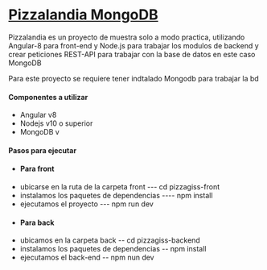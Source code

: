 <h1><a href="https://pizzalandia-mongodb-fron.herokuapp.com/">Pizzalandia MongoDB</a></h1>

<p>Pizzalandia es un proyecto de muestra solo a modo practica, utilizando Angular-8 para front-end 
y Node.js para trabajar los modulos de backend y crear peticiones REST-API para trabajar con la base de datos en este caso MongoDB</p>

<p>Para este proyecto se requiere tener indtalado Mongodb para trabajar la bd</p>

<h4>Componentes a utilizar</h4>
<ul>
    <li>Angular v8</li>
    <li>Nodejs v10 o superior</li>
    <li>MongoDB v</li>
</ul>

<h4>Pasos para ejecutar</h4>
<ul>
    <li><h4>Para front</h4></li>
    <li>ubicarse en la ruta de la carpeta front --- cd pizzagiss-front</li>
    <li> instalamos los paquetes de dependencias  ---- npm install </li>
    <li> ejecutamos el proyecto --- npm run dev</li>
    <li><h4>Para back</h4></li>
    <li> ubicamos en la carpeta back -- cd pizzagiss-backend</li>
    <li> instalamos los paquetes de dependencias -- npm install </li>
    <li> ejecutamos el back-end -- npm nun dev </li>
</ul>